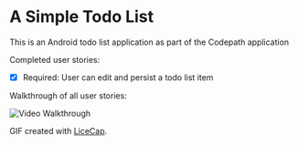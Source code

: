 # A Simple Todo List 

This is an Android todo list application as part of the Codepath application

Completed user stories:

 * [x] Required: User can edit and persist a todo list item

Walkthrough of all user stories:

![Video Walkthrough](anim_rotten_tomatoes.gif)

GIF created with [LiceCap](http://www.cockos.com/licecap/).


